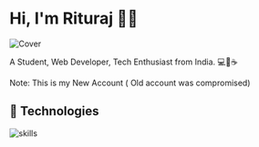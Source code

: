 # Hi, I'm Rituraj 🧑‍💻

![Cover](https://user-images.githubusercontent.com/74038190/212750155-3ceddfbd-19d3-40a3-87af-8d329c8323c4.gif)

A Student, Web Developer, Tech Enthusiast from India. 💻💖☕

Note: This is my New Account ( Old account was compromised)


## 🔧 Technologies

![skills](https://skillicons.dev/icons?i=html,css,js,ts,nodejs,react,mongodb,git,figma,bash,nextjs,vscode&theme=light)

<!-- markdownlint-disable MD033 -->


